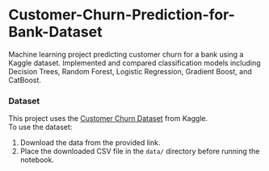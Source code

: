 # Customer-Churn-Prediction-for-Bank-Dataset
Machine learning project predicting customer churn for a bank using a Kaggle dataset. Implemented and compared classification models including Decision Trees, Random Forest, Logistic Regression, Gradient Boost, and CatBoost.

### Dataset  
This project uses the [Customer Churn Dataset](https://www.kaggle.com/competitions/machine-learning-project-2-churn-classification/data) from Kaggle.  
To use the dataset:  
1. Download the data from the provided link.  
2. Place the downloaded CSV file in the `data/` directory before running the notebook.
